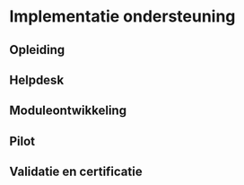 # Implementatie ondersteuning


## Opleiding


## Helpdesk


## Moduleontwikkeling


## Pilot



## Validatie en certificatie


